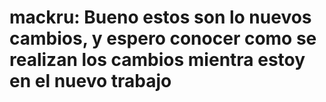 # mackru: Bueno estos son lo nuevos cambios, y espero conocer como se realizan los cambios mientra estoy en el nuevo trabajo 
